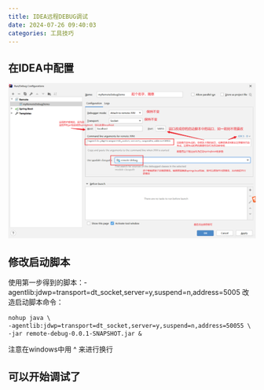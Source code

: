 ```yaml
---
title: IDEA远程DEBUG调试
date: 2024-07-26 09:40:03
categories: 工具技巧
---
```

## 在IDEA中配置
![](../images/idea中debug配置.png)
## 修改启动脚本
使用第一步得到的脚本：-agentlib:jdwp=transport=dt_socket,server=y,suspend=n,address=5005
改造启动脚本命令：
```shell
nohup java \
-agentlib:jdwp=transport=dt_socket,server=y,suspend=n,address=50055 \
-jar remote-debug-0.0.1-SNAPSHOT.jar &
```
注意在windows中用 ^ 来进行换行
## 可以开始调试了